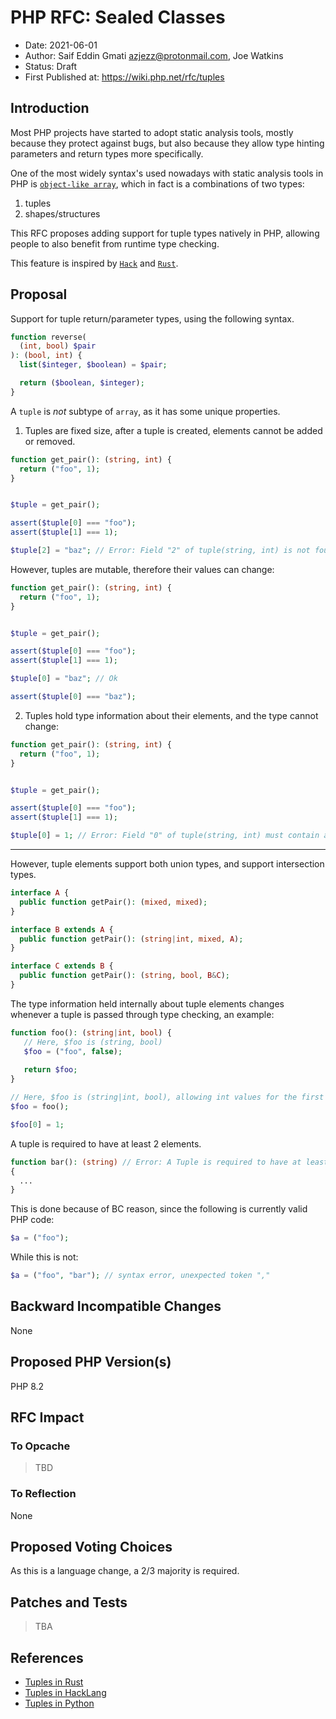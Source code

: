 # PHP RFC: Sealed Classes

- Date: 2021-06-01 
- Author: Saif Eddin Gmati <azjezz@protonmail.com>, Joe Watkins
- Status: Draft
- First Published at: <https://wiki.php.net/rfc/tuples>

## Introduction


Most PHP projects have started to adopt static analysis tools, mostly
because they protect against bugs, but also because they allow type
hinting parameters and return types more specifically.

One of the most widely syntax's used nowadays with static analysis tools in PHP
is [`object-like array`](https://psalm.dev/docs/annotating_code/type_syntax/array_types/#object-like-arrays), which in fact is a combinations of two types:

1. tuples
2. shapes/structures

This RFC proposes adding support for tuple types natively in PHP, allowing people to also benefit from runtime type checking.

This feature is inspired by [`Hack`](https://docs.hhvm.com/hack/built-in-types/tuples) and [`Rust`](https://doc.rust-lang.org/std/primitive.tuple.html).

## Proposal

Support for tuple return/parameter types, using the following syntax.

```php
function reverse(
  (int, bool) $pair
): (bool, int) {
  list($integer, $boolean) = $pair;

  return ($boolean, $integer);
}
```

A `tuple` is *not* subtype of `array`, as it has some unique properties.

1. Tuples are fixed size, after a tuple is created, elements cannot be added or removed.

```php
function get_pair(): (string, int) {
  return ("foo", 1);
}


$tuple = get_pair();

assert($tuple[0] === "foo");
assert($tuple[1] === 1);

$tuple[2] = "baz"; // Error: Field "2" of tuple(string, int) is not found. 
```

However, tuples are mutable, therefore their values can change:

```php
function get_pair(): (string, int) {
  return ("foo", 1);
}


$tuple = get_pair();

assert($tuple[0] === "foo");
assert($tuple[1] === 1);

$tuple[0] = "baz"; // Ok

assert($tuple[0] === "baz");
```

2. Tuples hold type information about their elements, and the type cannot change:

```php
function get_pair(): (string, int) {
  return ("foo", 1);
}


$tuple = get_pair();

assert($tuple[0] === "foo");
assert($tuple[1] === 1);

$tuple[0] = 1; // Error: Field "0" of tuple(string, int) must contain a string.
```

---

However, tuple elements support both union types, and support intersection types.

```php
interface A {
  public function getPair(): (mixed, mixed);
}

interface B extends A {
  public function getPair(): (string|int, mixed, A);
}

interface C extends B {
  public function getPair(): (string, bool, B&C);
}
```

The type information held internally about tuple elements changes whenever a tuple is passed through type checking, an example:

```php
function foo(): (string|int, bool) {
   // Here, $foo is (string, bool)
   $foo = ("foo", false);
   
   return $foo;
}

// Here, $foo is (string|int, bool), allowing int values for the first field.
$foo = foo();

$foo[0] = 1;
```

A tuple is required to have at least 2 elements.

```php
function bar(): (string) // Error: A Tuple is required to have at least 2 elements.
{
  ...
}
```

This is done because of BC reason, since the following is currently valid PHP code:

```php
$a = ("foo");
```

While this is not:

```php
$a = ("foo", "bar"); // syntax error, unexpected token ","
```

## Backward Incompatible Changes

None

## Proposed PHP Version(s)

PHP 8.2

## RFC Impact

### To Opcache

> TBD

### To Reflection

None

## Proposed Voting Choices

As this is a language change, a 2/3 majority is required.

## Patches and Tests

> TBA

## References

- [Tuples in Rust](https://doc.rust-lang.org/std/primitive.tuple.html)
- [Tuples in HackLang](https://docs.hhvm.com/hack/built-in-types/tuples)
- [Tuples in Python](https://docs.python.org/3/tutorial/datastructures.html#tuples-and-sequences)
